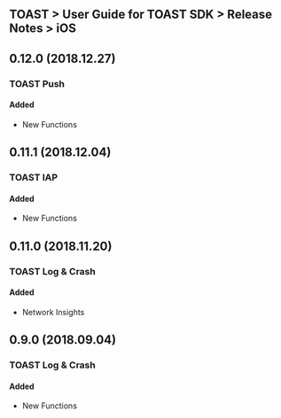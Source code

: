 ## TOAST > User Guide for TOAST SDK > Release Notes > iOS

## 0.12.0 (2018.12.27)

### TOAST Push

#### Added 

* New Functions 

## 0.11.1 (2018.12.04)

### TOAST IAP

#### Added 

* New Functions 


## 0.11.0 (2018.11.20)

### TOAST Log & Crash

#### Added 

* Network Insights


## 0.9.0 (2018.09.04)

### TOAST Log & Crash

#### Added

* New Functions